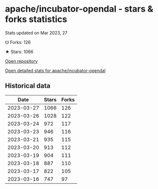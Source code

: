 # apache/incubator-opendal - stars & forks statistics

Stats updated on Mar 2023, 27

☋ Forks: 126

★ Stars: 1066

[Open repository](https://github.com/apache/incubator-opendal)

[Open detailed stats for apache/incubator-opendal](https://reviewgithub.com/rep/apache/incubator-opendal)

## Historical data
| Date | Stars | Forks |
|------|-------|-------|
| 2023-03-27 | 1066 | 126 | 
| 2023-03-26 | 1028 | 122 | 
| 2023-03-24 | 972 | 117 | 
| 2023-03-23 | 946 | 116 | 
| 2023-03-21 | 935 | 115 | 
| 2023-03-20 | 913 | 112 | 
| 2023-03-19 | 904 | 111 | 
| 2023-03-18 | 887 | 110 | 
| 2023-03-17 | 822 | 105 | 
| 2023-03-16 | 747 | 97 | 

